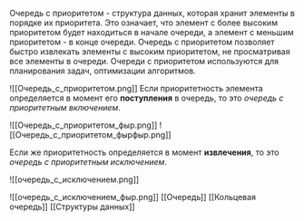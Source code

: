 Очередь с приоритетом - структура данных, которая хранит элементы в порядке их приоритета. Это означает, что элемент с более высоким приоритетом будет находиться в начале очереди, а элемент с меньшим приоритетом - в конце очереди. Очередь с приоритетом позволяет быстро извлекать элементы с высоким приоритетом, не просматривая все элементы в очереди. Очереди с приоритетом используются для планирования задач, оптимизации алгоритмов.

![[Очередь_с_приоритетом.png]]
Если приоритетность элемента определяется в момент его **поступления** в очередь, то это *очередь с приоритетным включением*.  

![[Очередь_с_приоритетом_фыр.png]]
![[Очередь_с_приоритетом_фырфыр.png]]

Если же приоритетность определяется в момент **извлечения**, то это *очередь с приоритетным исключением*. 

![[очередь_с_исключением.png]]

![[очередь_с_исключением_фыр.png]]
[[Очередь]] [[Кольцевая очередь]] [[Структуры данных]]